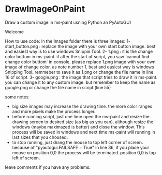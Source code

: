 # DrawImageOnPaint
Draw a custom image in ms-paint usning Python an PyAutoGUI

Welcome

How to use code:
In the Images folder there is three images:
1- start_button.png : replace the image with your own start button image. best and easiest way is to use windows Snippin Tool.
2- 1.png : it is the change color bottum in ms-paint. if after the start of script, you saw 'cannot find change color buttom' in console,
 please replace 1.png image with your own image of change color. as note number 1, best and easiest way is windows Snipping Tool.
 remmeber to save it as 1.png or  change the file name in line 16 of script.
3- google.png : the image that script tries to draw it in ms-paint. you can change it to any custom image. 
but remember to keep the name as google.png or change the file name in script (line 55)

some notes:
- big size images may increase the drawing time. the more color ranges and more pixels make the process longer.
- before running script, just one time open the ms-paint and resize the drawing screen to desired size (as big as you can). 
although resize the windows (maybe maximazed is better) and close the window. This process will be saved in windows and next time
ms-paint will running in last sizes that you choosed.
- to stop running, just drang the mouse to top left corner of screen. because of "pyautogui.FAILSAFE = True" in line 36, 
if you place your mouse on position 0,0 the process will be terminated. position 0,0 is top left of screen.



leave comments if you have any problems.
